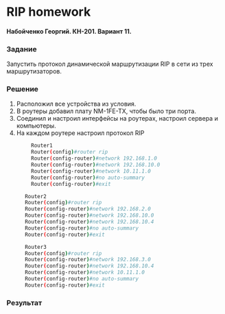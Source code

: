 
# RIP homework 
#### Набойченко Георгий. КН-201. Вариант 11.
### Задание

Запустить протокол динамической маршрутизации RIP в сети из трех маршрутизаторов.

### Решение
1. Расположил все устройства из условия. 
2. В роутеры добавил плату NM-1FE-TX, чтобы было три порта. 
3. Соединил и настроил интерфейсы на роутерах, настроил сервера и компьютеры.
4. На каждом роутере настроил протокол RIP
    
```sh
        Router1
        Router(config)#router rip 
        Router(config-router)#network 192.168.1.0
        Router(config-router)#network 192.168.10.0
        Router(config-router)#network 10.11.1.0
        Router(config-router)#no auto-summary
        Router(config-router)#exit
  ```
  ```sh
        Router2
        Router(config)#router rip 
        Router(config-router)#network 192.168.2.0
        Router(config-router)#network 192.168.10.0
        Router(config-router)#network 192.168.10.4
        Router(config-router)#no auto-summary
        Router(config-router)#exit
  ```
  ```sh
        Router3
        Router(config)#router rip 
        Router(config-router)#network 192.168.3.0
        Router(config-router)#network 192.168.10.4
        Router(config-router)#network 10.11.1.0
        Router(config-router)#no auto-summary
        Router(config-router)#exit
  ```
 ### Результат
